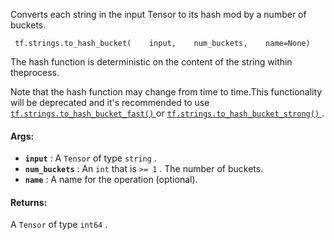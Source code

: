 Converts each string in the input Tensor to its hash mod by a number of buckets.

```
 tf.strings.to_hash_bucket(    input,    num_buckets,    name=None) 
```

The hash function is deterministic on the content of the string within theprocess.

Note that the hash function may change from time to time.This functionality will be deprecated and it's recommended to use[ `tf.strings.to_hash_bucket_fast()` ](https://tensorflow.google.cn/api_docs/python/tf/strings/to_hash_bucket_fast) or [ `tf.strings.to_hash_bucket_strong()` ](https://tensorflow.google.cn/api_docs/python/tf/strings/to_hash_bucket_strong).

#### Args:
- **`input`** : A  `Tensor`  of type  `string` .
- **`num_buckets`** : An  `int`  that is  `>= 1` . The number of buckets.
- **`name`** : A name for the operation (optional).


#### Returns:
A  `Tensor`  of type  `int64` .

